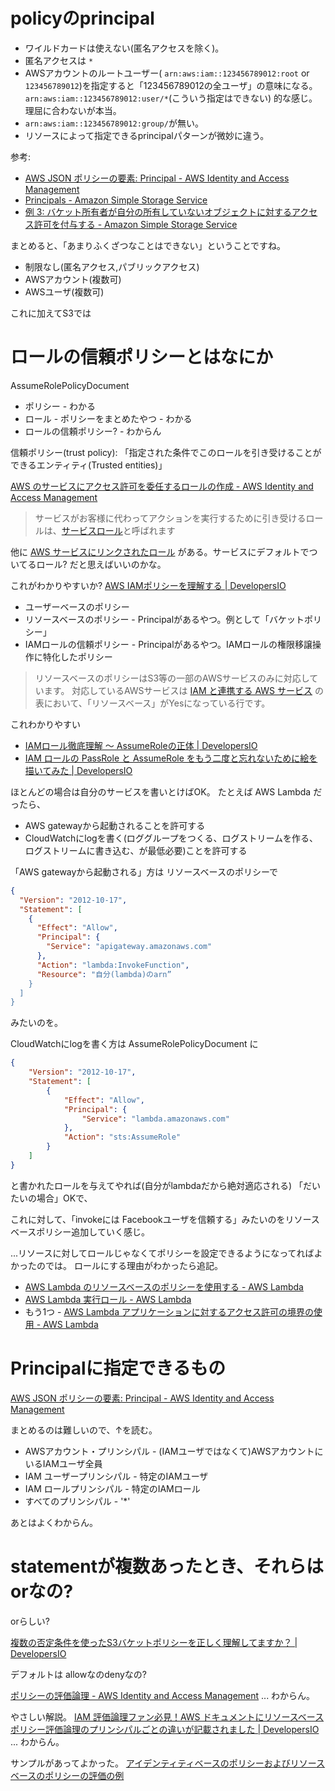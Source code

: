 # policyのprincipal

* ワイルドカードは使えない(匿名アクセスを除く)。
* 匿名アクセスは `*`
* AWSアカウントのルートユーザー(
    `arn:aws:iam::123456789012:root` or `123456789012`)を指定すると「123456789012の全ユーザ」の意味になる。
`arn:aws:iam::123456789012:user/*`(こういう指定はできない)
 的な感じ。理屈に合わないが本当。
* `arn:aws:iam::123456789012:group/`が無い。
* リソースによって指定できるprincipalパターンが微妙に違う。

参考:
* [AWS JSON ポリシーの要素: Principal \- AWS Identity and Access Management](https://docs.aws.amazon.com/ja_jp/IAM/latest/UserGuide/reference_policies_elements_principal.html)
* [Principals - Amazon Simple Storage Service](https://docs.aws.amazon.com/ja_jp/AmazonS3/latest/userguide/s3-bucket-user-policy-specifying-principal-intro.html)
* [例 3: バケット所有者が自分の所有していないオブジェクトに対するアクセス許可を付与する - Amazon Simple Storage Service](https://docs.aws.amazon.com/ja_jp/AmazonS3/latest/userguide/example-walkthroughs-managing-access-example3.html)


まとめると、「あまりふくざつなことはできない」ということですね。

* 制限なし(匿名アクセス,パブリックアクセス)
* AWSアカウント(複数可)
* AWSユーザ(複数可)

これに加えてS3では


# ロールの信頼ポリシーとはなにか

AssumeRolePolicyDocument

- ポリシー - わかる
- ロール - ポリシーをまとめたやつ - わかる
- ロールの信頼ポリシー? - わからん


信頼ポリシー(trust policy): 「指定された条件でこのロールを引き受けることができるエンティティ(Trusted entities)」

[AWS のサービスにアクセス許可を委任するロールの作成 - AWS Identity and Access Management](https://docs.aws.amazon.com/ja_jp/IAM/latest/UserGuide/id_roles_create_for-service.html)

> サービスがお客様に代わってアクションを実行するために引き受けるロールは、[サービスロール](https://docs.aws.amazon.com/ja_jp/IAM/latest/UserGuide/id_roles_terms-and-concepts.html#iam-term-service-role)と呼ばれます


他に 
[AWS サービスにリンクされたロール](https://docs.aws.amazon.com/ja_jp/IAM/latest/UserGuide/id_roles_terms-and-concepts.html#iam-term-service-role)
がある。サービスにデフォルトでついてるロール? だと思えばいいのかな。

これがわかりやすいか?
[AWS IAMポリシーを理解する | DevelopersIO](https://dev.classmethod.jp/articles/aws-iam-policy/)

- ユーザーベースのポリシー
- リソースベースのポリシー - Principalがあるやつ。例として「バケットポリシー」
- IAMロールの信頼ポリシー - Principalがあるやつ。IAMロールの権限移譲操作に特化したポリシー

> リソースベースのポリシーはS3等の一部のAWSサービスのみに対応しています。
> 対応しているAWSサービスは [IAM と連携する AWS サービス](http://docs.aws.amazon.com/ja_jp/IAM/latest/UserGuide/reference_aws-services-that-work-with-iam.html) の表において、「リソースベース」がYesになっている行です。

これわかりやすい

- [IAMロール徹底理解 〜 AssumeRoleの正体 | DevelopersIO](https://dev.classmethod.jp/articles/iam-role-and-assumerole/)
- [IAM ロールの PassRole と AssumeRole をもう二度と忘れないために絵を描いてみた | DevelopersIO](https://dev.classmethod.jp/articles/iam-role-passrole-assumerole/)

ほとんどの場合は自分のサービスを書いとけばOK。
たとえば AWS Lambda だったら、

- AWS gatewayから起動されることを許可する
- CloudWatchにlogを書く(ロググループをつくる、ログストリームを作る、ログストリームに書き込む、が最低必要)ことを許可する

「AWS gatewayから起動される」方は
リソースベースのポリシーで
```json
{
  "Version": "2012-10-17",
  "Statement": [
    {
      "Effect": "Allow",
      "Principal": {
        "Service": "apigateway.amazonaws.com"
      },
      "Action": "lambda:InvokeFunction",
      "Resource": "自分(lambda)のarn”
    }
  ]
}
```
みたいのを。

CloudWatchにlogを書く方は AssumeRolePolicyDocument に
```json
{
    "Version": "2012-10-17",
    "Statement": [
        {
            "Effect": "Allow",
            "Principal": {
                "Service": "lambda.amazonaws.com"
            },
            "Action": "sts:AssumeRole"
        }
    ]
}
```
と書かれたロールを与えてやれば(自分がlambdaだから絶対適応される)
「だいたいの場合」OKで、

これに対して、「invokeには Facebookユーザを信頼する」みたいのをリソースベースポリシー追加していく感じ。

...リソースに対してロールじゃなくてポリシーを設定できるようになってればよかったのでは。
ロールにする理由がわかったら追記。

- [AWS Lambda のリソースベースのポリシーを使用する - AWS Lambda](https://docs.aws.amazon.com/ja_jp/lambda/latest/dg/access-control-resource-based.html)
- [AWS Lambda 実行ロール - AWS Lambda](https://docs.aws.amazon.com/ja_jp/lambda/latest/dg/lambda-intro-execution-role.html)
- もう1つ - [AWS Lambda アプリケーションに対するアクセス許可の境界の使用 - AWS Lambda](https://docs.aws.amazon.com/ja_jp/lambda/latest/dg/permissions-boundary.html)

# Principalに指定できるもの

[AWS JSON ポリシーの要素: Principal - AWS Identity and Access Management](https://docs.aws.amazon.com/ja_jp/IAM/latest/UserGuide/reference_policies_elements_principal.html)

まとめるのは難しいので、↑を読む。

- AWSアカウント・プリンシパル - (IAMユーザではなくて)AWSアカウントにいるIAMユーザ全員
- IAM ユーザープリンシパル - 特定のIAMユーザ
- IAM ロールプリンシパル - 特定のIAMロール
- すべてのプリンシパル - '*'
  
あとはよくわからん。

# statementが複数あったとき、それらはorなの?

orらしい?

[複数の否定条件を使ったS3バケットポリシーを正しく理解してますか？ | DevelopersIO](https://dev.classmethod.jp/articles/s3-bucket-policy-multi-condition/)

デフォルトは allowなのdenyなの? 

[ポリシーの評価論理 - AWS Identity and Access Management](https://docs.aws.amazon.com/ja_jp/IAM/latest/UserGuide/reference_policies_evaluation-logic.html) ... わからん。

やさしい解説。
[IAM 評価論理ファン必見！AWS ドキュメントにリソースベースポリシー評価論理のプリンシパルごとの違いが記載されました | DevelopersIO](https://dev.classmethod.jp/articles/policies-evaluation-logic-resource-base-policy/) ... わからん。


サンプルがあってよかった。
[アイデンティティベースのポリシーおよびリソースベースのポリシーの評価の例](https://docs.aws.amazon.com/ja_jp/IAM/latest/UserGuide/reference_policies_evaluation-logic.html#policies_evaluation_example)
